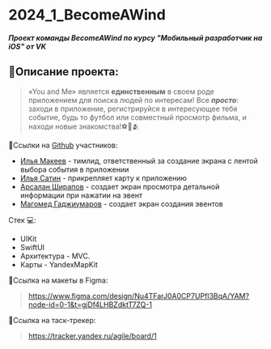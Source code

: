 # 2024_1_BecomeAWind
##### Проект команды BecomeAWind по курсу "Мобильный разработчик на iOS" от VK
## 💬Описание проекта:
>«You and Me» является **единственным** в своем роде 
приложением для поиска людей по интересам! Все ***просто***: заходи в приложение, регистрируйся в интересующее тебя событие, будь то футбол или совместный просмотр фильма, и находи новые знакомства!⚽🏓🫂

🔗Ссылки на [Github](https://github.com) участников:
* [Илья Макеев](https://github.com/ilyamakeev12) - тимлид, ответственный за создание экрана с лентой выбора события в приложении
* [Илья Сатин](https://github.com/ilyansky) - прикрепляет карту к приложению
* [Арсалан Ширапов](https://github.com/arsikbarsik123) - создает экран просмотра детальной информации при нажатии на эвент
* [Магомед Гаджиумаров](https://github.com/TankucT-AC) -  создает экран создания эвентов
   
Стек 💻: 
* UIKit
* SwiftUI
* Архитектура - MVC. 
* Карты - YandexMapKit

🎨Ссылка на макеты в Figma:
>https://www.figma.com/design/Nu4TFarJ0A0CP7UPfl3BqA/YAM?node-id=0-1&t=gjDf4LHBZdktT7ZQ-1

📌Ссылка на таск-трекер:
>https://tracker.yandex.ru/agile/board/1
